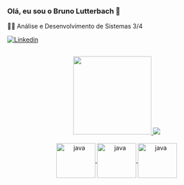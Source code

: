 ### Olá, eu sou o Bruno Lutterbach 👋
👨‍💻 Análise e Desenvolvimento de Sistemas 3/4

[![Linkedin](https://img.shields.io/badge/LinkedIn-0077B5?style=for-the-badge&logo=linkedin&logoColor=white)](https://www.linkedin.com/in/bruno-lutterbach-543720232/)
##

<div align="center">
  <a href="https://github.com/BrunoLutterbach">
  <img height="180em" src="https://github-readme-stats.vercel.app/api?username=BrunoLutterbach&show_icons=true&theme=tokyonight&include_all_commits=true&count_private=true"/>
    <img src="https://github-readme-stats.vercel.app/api/top-langs/?username=BrunoLutterbach&layout=compact&theme=tokyonight"/>
</div>

<div align="center"></br>
<img align="center" alt="java" height="80" width="90" src="https://cdn.jsdelivr.net/gh/devicons/devicon/icons/java/java-original-wordmark.svg" />
<img align="center" alt="java" height="80" width="90" src="https://cdn.jsdelivr.net/gh/devicons/devicon/icons/spring/spring-original-wordmark.svg" />
<img align="center" alt="java" height="80" width="90" src="https://cdn.jsdelivr.net/gh/devicons/devicon/icons/mysql/mysql-original-wordmark.svg" />
</div>

